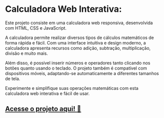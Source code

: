 # Calculadora Web Interativa: 

Este projeto consiste em uma calculadora web responsiva, desenvolvida com HTML, CSS e JavaScript. 

A calculadora permite realizar diversos tipos de cálculos matemáticos de forma rápida e fácil. Com uma interface intuitiva e design moderno, a calculadora apresenta recursos como adição, subtração, multiplicação, divisão e muito mais. 

Além disso, é possível inserir números e operadores tanto clicando nos botões quanto usando o teclado. O projeto também é compatível com dispositivos móveis, adaptando-se automaticamente a diferentes tamanhos de tela.

Experimente e simplifique suas operações matemáticas com esta calculadora web interativa e fácil de usar.

## [Acesse o projeto aqui! 🌟](https://emanuellydev.github.io/calculadora.github.io/)
